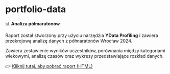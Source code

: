 # portfolio-data

📊 **Analiza półmaratonów**

Raport został stworzony przy użyciu narzędzia **YData Profiling** i zawiera przekrojową analizę danych z półmaratonów Wrocław 2024.

Zawiera zestawienie wyników uczestników, porównania między kategoriami wiekowymi, analizę czasów oraz wykresy przedstawiające rozkład danych.

👉 [Kliknij tutaj, aby pobrać raport (HTML)](comparison_report.html)


